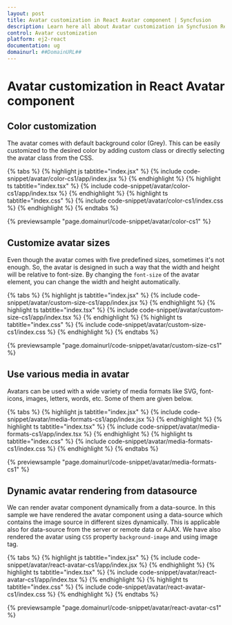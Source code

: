 ```yaml
---
layout: post
title: Avatar customization in React Avatar component | Syncfusion
description: Learn here all about Avatar customization in Syncfusion React Avatar component of Syncfusion Essential JS 2 and more.
control: Avatar customization 
platform: ej2-react
documentation: ug
domainurl: ##DomainURL##
---
```


# Avatar customization in React Avatar component

## Color customization

The avatar comes with default background color (Grey). This can be easily customized to the desired color by adding custom class or directly selecting the avatar class from the CSS.

{% tabs %}
{% highlight js tabtitle="index.jsx" %}
{% include code-snippet/avatar/color-cs1/app/index.jsx %}
{% endhighlight %}
{% highlight ts tabtitle="index.tsx" %}
{% include code-snippet/avatar/color-cs1/app/index.tsx %}
{% endhighlight %}
{% highlight ts tabtitle="index.css" %}
{% include code-snippet/avatar/color-cs1/index.css %}
{% endhighlight %}
{% endtabs %}

 {% previewsample "page.domainurl/code-snippet/avatar/color-cs1" %}

## Customize avatar sizes

Even though the avatar comes with five predefined sizes, sometimes it's not enough. So, the avatar is designed in such a way that the width and height will be relative to font-size. By changing the `font-size` of the avatar element, you can change the width and height automatically.

{% tabs %}
{% highlight js tabtitle="index.jsx" %}
{% include code-snippet/avatar/custom-size-cs1/app/index.jsx %}
{% endhighlight %}
{% highlight ts tabtitle="index.tsx" %}
{% include code-snippet/avatar/custom-size-cs1/app/index.tsx %}
{% endhighlight %}
{% highlight ts tabtitle="index.css" %}
{% include code-snippet/avatar/custom-size-cs1/index.css %}
{% endhighlight %}
{% endtabs %}

 {% previewsample "page.domainurl/code-snippet/avatar/custom-size-cs1" %}

## Use various media in avatar

Avatars can be used with a wide variety of media formats like SVG, font-icons, images, letters, words, etc. Some of them are given below.

{% tabs %}
{% highlight js tabtitle="index.jsx" %}
{% include code-snippet/avatar/media-formats-cs1/app/index.jsx %}
{% endhighlight %}
{% highlight ts tabtitle="index.tsx" %}
{% include code-snippet/avatar/media-formats-cs1/app/index.tsx %}
{% endhighlight %}
{% highlight ts tabtitle="index.css" %}
{% include code-snippet/avatar/media-formats-cs1/index.css %}
{% endhighlight %}
{% endtabs %}

 {% previewsample "page.domainurl/code-snippet/avatar/media-formats-cs1" %}

## Dynamic avatar rendering from datasource

We can render avatar component dynamically from a data-source. In this sample we have rendered the avatar component
using a data-source which contains the image source in different sizes dynamically. This is applicable also for data-source from the server or remote data or AJAX. We have also rendered the avatar using `CSS` property `background-image` and using image tag.

{% tabs %}
{% highlight js tabtitle="index.jsx" %}
{% include code-snippet/avatar/react-avatar-cs1/app/index.jsx %}
{% endhighlight %}
{% highlight ts tabtitle="index.tsx" %}
{% include code-snippet/avatar/react-avatar-cs1/app/index.tsx %}
{% endhighlight %}
{% highlight ts tabtitle="index.css" %}
{% include code-snippet/avatar/react-avatar-cs1/index.css %}
{% endhighlight %}
{% endtabs %}

 {% previewsample "page.domainurl/code-snippet/avatar/react-avatar-cs1" %}